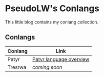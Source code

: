 # PseudoLW's Conlangs

This little blog contains my conlang collection.

## Conlangs

| Conlang | Link                                                  |
| ------- | ----------------------------------------------------- |
| Patyr   | [Patyr language overview](conlangs/patyr/overview.md) |
| Tresrwa | _coming soon_                                         |

